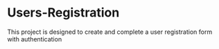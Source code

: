 # Users-Registration
 This project is designed to create and complete a user registration form with authentication
